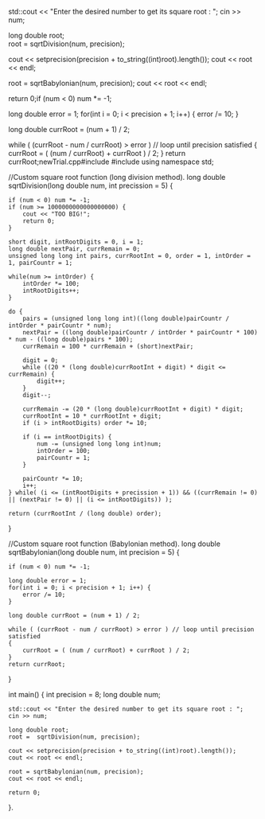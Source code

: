 std::cout << "Enter the desired number to get its square root : ";
cin >> num;

long double root;    
root =  sqrtDivision(num, precision);

cout << setprecision(precision + to_string((int)root).length());
cout << root << endl;

root = sqrtBabylonian(num, precision);
cout << root << endl;

return 0;if (num < 0) num *= -1;

long double error = 1;
for(int i = 0; i < precision + 1; i++) {
    error /= 10;
}

long double currRoot = (num + 1) / 2;

while ( (currRoot - num / currRoot) > error ) // loop until precision satisfied 
{
    currRoot = ( (num / currRoot) + currRoot ) / 2;
}
return currRoot;newTrial.cpp#include <iostream>
#include <iomanip>
using namespace std;

//Custom square root function (long division method).
long double sqrtDivision(long double num, int precission = 5) {

    if (num < 0) num *= -1;
    if (num >= 1000000000000000000) {
        cout << "TOO BIG!";
        return 0;
    }

    short digit, intRootDigits = 0, i = 1;
    long double nextPair, currRemain = 0;
    unsigned long long int pairs, currRootInt = 0, order = 1, intOrder = 1, pairCountr = 1;

    while(num >= intOrder) {
        intOrder *= 100;
        intRootDigits++;
    }

    do {    
        pairs = (unsigned long long int)((long double)pairCountr / intOrder * pairCountr * num);
        nextPair = ((long double)pairCountr / intOrder * pairCountr * 100) * num - ((long double)pairs * 100);
        currRemain = 100 * currRemain + (short)nextPair;

        digit = 0;
        while ((20 * (long double)currRootInt + digit) * digit <= currRemain) {
            digit++;
        }
        digit--;

        currRemain -= (20 * (long double)currRootInt + digit) * digit;
        currRootInt = 10 * currRootInt + digit;
        if (i > intRootDigits) order *= 10;
        
        if (i == intRootDigits) {
            num -= (unsigned long long int)num;
            intOrder = 100;
            pairCountr = 1;
        }

        pairCountr *= 10;
        i++;
    } while( (i <= (intRootDigits + precission + 1)) && ((currRemain != 0) || (nextPair != 0) || (i <= intRootDigits)) );

    return (currRootInt / (long double) order);
}
    

//Custom square root function (Babylonian method).
long double sqrtBabylonian(long double num, int precision = 5) {

    if (num < 0) num *= -1;

    long double error = 1;
    for(int i = 0; i < precision + 1; i++) {
        error /= 10;
    }
    
    long double currRoot = (num + 1) / 2;

    while ( (currRoot - num / currRoot) > error ) // loop until precision satisfied 
    {
        currRoot = ( (num / currRoot) + currRoot ) / 2;
    }
    return currRoot;
}

int main() {
    int precision = 8;
    long double num;
    
    std::cout << "Enter the desired number to get its square root : ";
    cin >> num;

    long double root;    
    root =  sqrtDivision(num, precision);

    cout << setprecision(precision + to_string((int)root).length());
    cout << root << endl;

    root = sqrtBabylonian(num, precision);
    cout << root << endl;

    return 0;
}.
